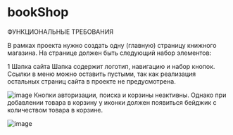 # bookShop

ФУНКЦИОНАЛЬНЫЕ ТРЕБОВАНИЯ

В рамках проекта нужно создать одну (главную) страницу книжного магазина. На странице должен быть следующий набор элементов:

1
Шапка сайта
Шапка содержит логотип, навигацию и набор кнопок. Ссылки в меню можно оставить пустыми, так как реализация остальных страниц сайта в проекте не предусмотрена.

![image](https://github.com/Mihan4es/bookShop/assets/141183140/0451aad1-7790-4fa0-856a-94b47dc7713d)
Кнопки авторизации, поиска и корзины неактивны. Однако при добавлении товара в корзину у иконки должен появиться бейджик с количеством товара в корзине.

![image](https://github.com/Mihan4es/bookShop/assets/141183140/ac153108-1cc7-4450-9d8f-132fca705a68)

